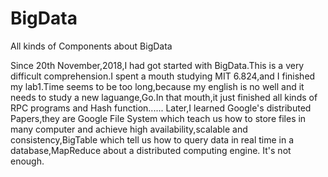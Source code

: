 # BigData
All kinds of Components about BigData


Since 20th November,2018,I had got started with BigData.This is a very difficult comprehension.I spent a mouth studying MIT 6.824,and I finished my lab1.Time seems to be too long,because my english is no well and it needs to study a new laguange,Go.In that mouth,it just finished all kinds of RPC programs and Hash function......
Later,I learned Google's distributed Papers,they are Google File System which teach us how to store files in many computer and achieve high availability,scalable and consistency,BigTable which tell us how to query data in real time in a database,MapReduce about a distributed computing engine.
It's not enough.
